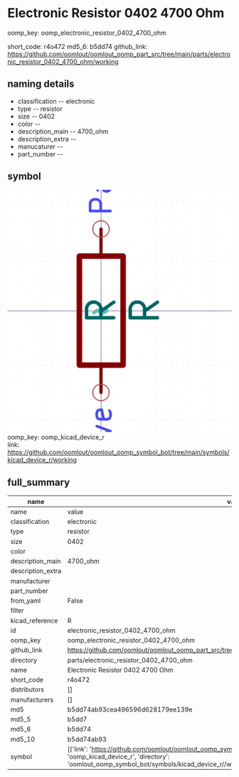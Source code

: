 # Electronic Resistor 0402 4700 Ohm
oomp_key: oomp_electronic_resistor_0402_4700_ohm 


short_code: r4o472
md5_6: b5dd74
github_link: https://github.com/oomlout/oomlout_oomp_part_src/tree/main/parts/electronic_resistor_0402_4700_ohm/working
## naming details
* classification -- electronic
* type -- resistor
* size -- 0402
* color -- 
* description_main -- 4700_ohm
* description_extra -- 
* manucaturer -- 
* part_number -- 



## symbol

![](symbol/0/working/working_600.png)  
oomp_key: oomp_kicad_device_r  
link: https://github.com/oomlout/oomlout_oomp_symbol_bot/tree/main/symbols/kicad_device_r/working  


## full_summary
| name | value | 
| --- | --- | 
| name | value | 
| classification | electronic | 
| type | resistor | 
| size | 0402 | 
| color |  | 
| description_main | 4700_ohm | 
| description_extra |  | 
| manufacturer |  | 
| part_number |  | 
| from_yaml | False | 
| filter |  | 
| kicad_reference | R | 
| id | electronic_resistor_0402_4700_ohm | 
| oomp_key | oomp_electronic_resistor_0402_4700_ohm | 
| github_link | https://github.com/oomlout/oomlout_oomp_part_src/tree/main/parts/electronic_resistor_0402_4700_ohm/working | 
| directory | parts/electronic_resistor_0402_4700_ohm | 
| name | Electronic Resistor 0402 4700 Ohm | 
| short_code | r4o472 | 
| distributors | [] | 
| manufacturers | [] | 
| md5 | b5dd74ab93cea496596d628179ee139e | 
| md5_5 | b5dd7 | 
| md5_6 | b5dd74 | 
| md5_10 | b5dd74ab93 | 
| symbol | [{'link': 'https://github.com/oomlout/oomlout_oomp_symbol_bot/tree/main/symbols/kicad_device_r', 'oomp_key': 'oomp_kicad_device_r', 'directory': 'oomlout_oomp_symbol_bot/symbols/kicad_device_r//working/working.kicad_sym'}] | 
